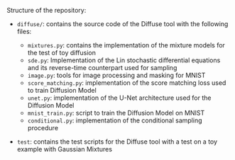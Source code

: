 Structure of the repository:

- `diffuse/`: contains the source code of the Diffuse tool with the following files:
    - `mixtures.py`: contains the implementation of the mixture models for the test of toy diffusion
    - `sde.py`: Implementation of the Lin stochastic differential equations and its reverse-time counterpart used for sampling
    - `image.py`: tools for image processing and masking for MNIST
    - `score_matching.py`: implementation of the score matching loss used to train Diffusion Model
    - `unet.py`: implementation of the U-Net architecture used for the Diffusion Model
    - `mnist_train.py`: script to train the Diffusion Model on MNIST 
    - `conditional.py`: implementation of the conditional sampling procedure

- `test`: contains the test scripts for the Diffuse tool with a test on a toy example with Gaussian Mixtures